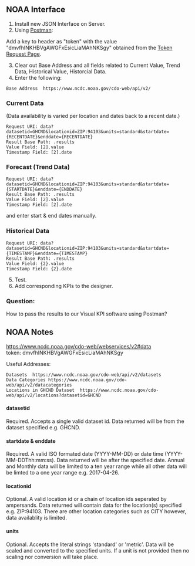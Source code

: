  ## NOAA Interface
 
 1. Install new JSON Interface on Server.</br>
 2. Using [Postman](https://www.getpostman.com/docs/introduction):
 
 Add a key to header as "token" with the value "dmvfhINKHBVgAWGFxEsicLiaMAhNKSgy" obtained from the [Token Request Page](https://www.ncdc.noaa.gov/cdo-web/token).

 3. Clear out Base Address and all fields related to Current Value, Trend Data, Historical Value, Historcial Data.</br>
 4. Enter the following:</br>
 ```
 Base Address  https://www.ncdc.noaa.gov/cdo-web/api/v2/
 ```
 
 ### Current Data
 (Data availability is varied per location and dates back to a recent date.)
 ```
 Request URI: data?datasetid=GHCND&locationid=ZIP:94103&units=standard&startdate={RECENTDATE}&enddate={RECENTDATE}
 Result Base Path: .results
 Value Field: [2].value
 Timestamp Field: [2].date
  ```
  
 ### Forecast (Trend Data)
 ```
 Request URI: data?datasetid=GHCND&locationid=ZIP:94103&units=standard&startdate={STARTDATE}&enddate={ENDDATE}
 Result Base Path: .results
 Value Field: [2].value
 Timestamp Field: [2].date
 ```
 and enter start & end dates manually.
 
 ### Historical Data
 ```
 Request URI: data?datasetid=GHCND&locationid=ZIP:94103&units=standard&startdate={TIMESTAMP}&enddate={TIMESTAMP}
 Result Base Path: .results
 Value Field: {2}.value
 Timestamp Field: {2}.date
 ```
 
 5. Test.
 6. Add corresponding KPIs to the designer.

### Question:
How to pass the results to our Visual KPI software using Postman?

## NOAA Notes
https://www.ncdc.noaa.gov/cdo-web/webservices/v2#data
</br>token:	dmvfhINKHBVgAWGFxEsicLiaMAhNKSgy

 Useful Addresses:
 ```
 Datasets  https://www.ncdc.noaa.gov/cdo-web/api/v2/datasets
 Data Categories https://www.ncdc.noaa.gov/cdo-web/api/v2/datacategories
 Locations in GHCND Dataset  https://www.ncdc.noaa.gov/cdo-web/api/v2/locations?datasetid=GHCND
 ```

#### datasetid 
Required. Accepts a single valid dataset id. Data returned will be from the dataset specified e.g. GHCND.

#### startdate & enddate
Required. A valid ISO formated date (YYYY-MM-DD) or date time (YYYY-MM-DDThh:mm:ss). Data returned will be after the specified date. Annual and Monthly data will be limited to a ten year range while all other data will be limted to a one year range e.g. 2017-04-26.

#### locationid
Optional. A valid location id or a chain of location ids seperated by ampersands. Data returned will contain data for the location(s) specified e.g. ZIP:94103. There are other location categories such as CITY however, data availablity is limited.

#### units
Optional. Accepts the literal strings 'standard' or 'metric'. Data will be scaled and converted to the specified units. If a unit is not provided then no scaling nor conversion will take place.
